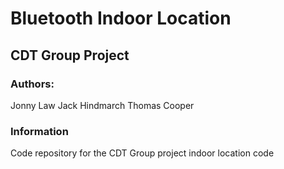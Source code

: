 # Bluetooth Indoor Location
## CDT Group Project

### Authors:

Jonny Law
Jack Hindmarch
Thomas Cooper

### Information

Code repository for the CDT Group project indoor location code
